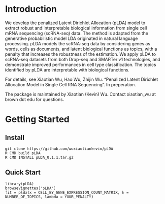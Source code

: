# Introduction
We develop the penalized Latent Dirichlet Allocation (pLDA) model to extract robust and interpretable biological information from single cell mRNA sequencing (scRNA-seq) data. The method is adapted from the generative probabilistic model LDA originated in natural language processing. pLDA models the scRNA-seq data by considering genes as words, cells as documents, and latent biological functions as topics, with a penalty that increases the robustness of the estimation. We apply pLDA to scRNA-seq datasets from both Drop-seq and SMARTer v1 technologies, and demonstrate improved performances in cell type classification. The topics identified by pLDA are interpretable with biological functions.

For details, see Xiaotian Wu, Hao Wu, Zhijin Wu. “Penalized Latent Dirichlet Allocation Model in Single Cell RNA Sequencing”. In preperation.

The package is maintained by Xiaotian (Kevin) Wu. Contact xiaotian_wu at brown dot edu for questions.

# Getting Started

## Install
```
git clone https://github.com/wuxiaotiankevin/pLDA
R CMD build pLDA
R CMD INSTALL pLDA_0.1.1.tar.gz
```

## Quick Start
```
library(pLDA)
browseVignettes('pLDA')
fit = plda(x = CELL_BY_GENE_EXPRESSION_COUNT_MATRIX, k = NUMBER_OF_TOPICS, lambda = YOUR_PENALTY)
```
